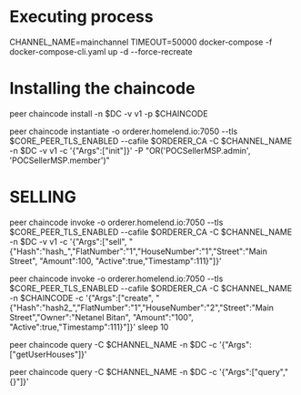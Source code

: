 # Executing process
CHANNEL_NAME=mainchannel TIMEOUT=50000 docker-compose -f docker-compose-cli.yaml up -d --force-recreate

# Installing the chaincode
peer chaincode install -n $DC -v v1 -p $CHAINCODE

peer chaincode instantiate -o orderer.homelend.io:7050 --tls $CORE_PEER_TLS_ENABLED --cafile $ORDERER_CA -C $CHANNEL_NAME -n $DC -v v1 -c '{"Args":["init"]}' -P "OR('POCSellerMSP.admin', 'POCSellerMSP.member')"

# SELLING
peer chaincode invoke -o orderer.homelend.io:7050  --tls $CORE_PEER_TLS_ENABLED --cafile $ORDERER_CA -C $CHANNEL_NAME -n $DC -v v1 -c '{"Args":["sell", "{\"Hash\":\"hash_\",\"FlatNumber\":\"1\",\"HouseNumber\":\"1\",\"Street\":\"Main Street\", \"Amount\":100, \"Active\":true,\"Timestamp\":111}"]}'

peer chaincode invoke -o orderer.homelend.io:7050  --tls $CORE_PEER_TLS_ENABLED --cafile $ORDERER_CA -C $CHANNEL_NAME -n $CHAINCODE -c '{"Args":["create", "{\"Hash\":\"hash2_\",\"FlatNumber\":\"1\",\"HouseNumber\":\"2\",\"Street\":\"Main Street\",\"Owner\":\"Netanel Bitan\", \"Amount\":\"100\", \"Active\":true,\"Timestamp\":111}"]}'
sleep 10

peer chaincode query -C $CHANNEL_NAME -n $DC -c '{"Args":["getUserHouses"]}'

peer chaincode query -C $CHANNEL_NAME -n $DC -c '{"Args":["query","{}"]}'
